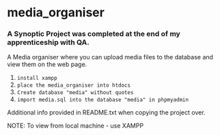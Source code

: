 # media_organiser
### A Synoptic Project was completed at the end of my apprenticeship with QA.
A Media organiser where you can upload media files to the database and view them on the web page.


1. `install xampp`
2. `place the media_organiser into htdocs`
3. `Create database "media" without quotes`
3. `import media.sql into the database "media" in phpmyadmin`

Additional info provided in README.txt when copying the project over.

NOTE: To view from local machine - use XAMPP

